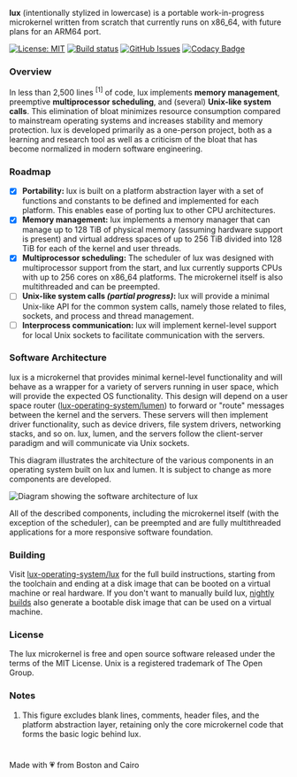 **lux** (intentionally stylized in lowercase) is a portable work-in-progress microkernel written from scratch that currently runs on x86_64, with future plans for an ARM64 port.

[![License: MIT](https://img.shields.io/github/license/lux-operating-system/kernel?color=red)](https://github.com/lux-operating-system/kernel/blob/main/LICENSE) [![Build status](https://github.com/lux-operating-system/kernel/actions/workflows/build-mac.yml/badge.svg)](https://github.com/lux-operating-system/kernel/actions) [![GitHub Issues](https://img.shields.io/github/issues/lux-operating-system/kernel)](https://github.com/lux-operating-system/kernel/issues) [![Codacy Badge](https://app.codacy.com/project/badge/Grade/3e2b1b7fdc9346988ec577bcbede86b2)](https://app.codacy.com?utm_source=gh&utm_medium=referral&utm_content=&utm_campaign=Badge_grade)

### Overview
In less than 2,500 lines <sup>[1]</sup> of code, lux implements **memory management**, preemptive **multiprocessor scheduling**, and (several) **Unix-like system calls**. This elimination of bloat minimizes resource consumption compared to mainstream operating systems and increases stability and memory protection. lux is developed primarily as a one-person project, both as a learning and research tool as well as a criticism of the bloat that has become normalized in modern software engineering.

### Roadmap
- [x] **Portability:** lux is built on a platform abstraction layer with a set of functions and constants to be defined and implemented for each platform. This enables ease of porting lux to other CPU architectures.
- [x] **Memory management:** lux implements a memory manager that can manage up to 128 TiB of physical memory (assuming hardware support is present) and virtual address spaces of up to 256 TiB divided into 128 TiB for each of the kernel and user threads.
- [x] **Multiprocessor scheduling:** The scheduler of lux was designed with multiprocessor support from the start, and lux currently supports CPUs with up to 256 cores on x86_64 platforms. The microkernel itself is also multithreaded and can be preempted.
- [ ] **Unix-like system calls _(partial progress)_:** lux will provide a minimal Unix-like API for the common system calls, namely those related to files, sockets, and process and thread management.
- [ ] **Interprocess communication:** lux will implement kernel-level support for local Unix sockets to facilitate communication with the servers.

### Software Architecture
lux is a microkernel that provides minimal kernel-level functionality and will behave as a wrapper for a variety of servers running in user space, which will provide the expected OS functionality. This design will depend on a user space router ([lux-operating-system/lumen](https://github.com/lux-operating-system/lumen)) to forward or "route" messages between the kernel and the servers. These servers will then implement driver functionality, such as device drivers, file system drivers, networking stacks, and so on. lux, lumen, and the servers follow the client-server paradigm and will communicate via Unix sockets.

This diagram illustrates the architecture of the various components in an operating system built on lux and lumen. It is subject to change as more components are developed.

![Diagram showing the software architecture of lux](https://jewelcodes.io/res/posts/postdata/7d0ff176d0a68f16603c5030937b325f66d8bd777193d.png)

All of the described components, including the microkernel itself (with the exception of the scheduler), can be preempted and are fully multithreaded applications for a more responsive software foundation.

### Building
Visit [lux-operating-system/lux](https://github.com/lux-operating-system/lux) for the full build instructions, starting from the toolchain and ending at a disk image that can be booted on a virtual machine or real hardware. If you don't want to manually build lux, [nightly builds](https://github.com/lux-operating-system/lux/actions) also generate a bootable disk image that can be used on a virtual machine.

### License
The lux microkernel is free and open source software released under the terms of the MIT License. Unix is a registered trademark of The Open Group.

### Notes
1. This figure excludes blank lines, comments, header files, and the platform abstraction layer, retaining only the core microkernel code that forms the basic logic behind lux.

#

Made with 💗 from Boston and Cairo
